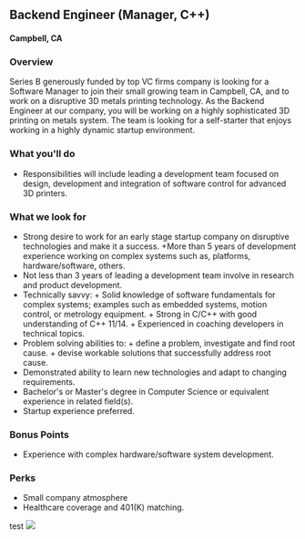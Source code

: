 ## Backend Engineer (Manager, C++) 
#### Campbell, CA

### Overview
Series B generously funded by top VC firms company is looking for a Software Manager to join their small growing team in Campbell, CA, and to work on a disruptive 3D metals printing technology.
As the Backend Engineer at our company, you will be working on a highly sophisticated 3D printing on metals system.
The team is looking for a self-starter that enjoys working in a highly dynamic startup environment.  

### What you'll do
+ Responsibilities will include leading a development team focused on design, development and integration of software control for advanced 3D printers.

### What we look for
+ Strong desire to work for an early stage startup company on disruptive technologies and make it a success.
+More than 5 years of development experience working on complex systems such as, platforms, hardware/software, others.
+ Not less than 3 years of leading a development team involve in research and product development.
+ Technically savvy:
      + Solid knowledge of software fundamentals for complex systems; examples such as embedded systems, motion control, or metrology equipment.
      + Strong in C/C++ with good understanding of C++ 11/14.
      + Experienced in coaching developers in technical topics.
+ Problem solving abilities to:
      + define a problem, investigate and find root cause.
      + devise workable solutions that successfully address root cause.
+ Demonstrated ability to learn new technologies and adapt to changing requirements.
+ Bachelor's or Master's degree in Computer Science or equivalent experience in related field(s).
+ Startup experience preferred.

### Bonus Points
+ Experience with complex hardware/software system development.

### Perks
+ Small company atmosphere 
+ Healthcare coverage and 401(K) matching.


test
[<img src='https://dabuttonfactory.com/button.png?t=Apply&f=Calibri-Bold&ts=24&tc=fff&tshs=1&tshc=000&hp=20&vp=8&c=5&bgt=gradient&bgc=3d85c6&ebgc=073763'>](https://letsrockit.ngrok.io/users/auth/github?job_id=vmvsbzne-backend-engineer-manager-c/)
